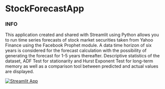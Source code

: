 # StockForecastApp

### INFO

This application created and shared with Streamlit using Python allows you to run time series forecasts of stock market securities taken from Yahoo Finance using the Facebook Prophet module. A data time horizon of six years is considered for the forecast calculation with the possibility of generating the forecast for 1-5 years thereafter. Descriptive statistics of the dataset, ADF Test for stationarity and Hurst Exponent Test for long-term memory as well as a comparison tool between predicted and actual values are displayed.




[![Streamlit App](https://static.streamlit.io/badges/streamlit_badge_black_white.svg)](https://simonebianco-stockforecastapp-main-o8gwpf.streamlitapp.com/ )


